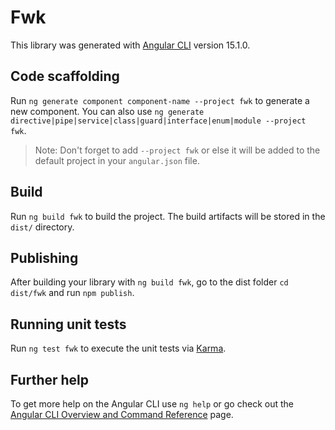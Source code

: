 # Fwk

This library was generated with [Angular CLI](https://github.com/angular/angular-cli) version 15.1.0.

## Code scaffolding

Run `ng generate component component-name --project fwk` to generate a new component. You can also use `ng generate directive|pipe|service|class|guard|interface|enum|module --project fwk`.
> Note: Don't forget to add `--project fwk` or else it will be added to the default project in your `angular.json` file. 

## Build

Run `ng build fwk` to build the project. The build artifacts will be stored in the `dist/` directory.

## Publishing

After building your library with `ng build fwk`, go to the dist folder `cd dist/fwk` and run `npm publish`.

## Running unit tests

Run `ng test fwk` to execute the unit tests via [Karma](https://karma-runner.github.io).

## Further help

To get more help on the Angular CLI use `ng help` or go check out the [Angular CLI Overview and Command Reference](https://angular.io/cli) page.
